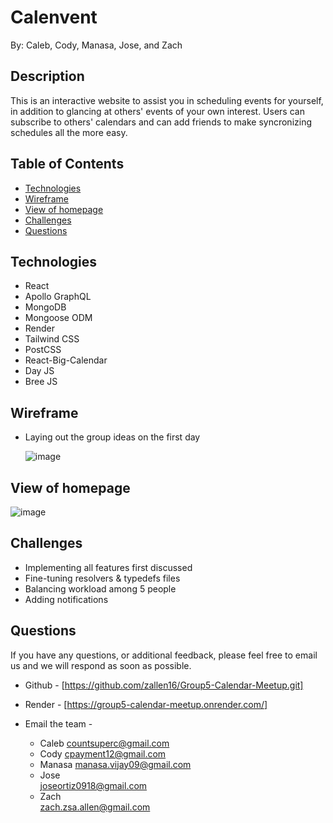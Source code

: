 # Calenvent
By: Caleb, Cody, Manasa, Jose, and Zach
## Description <!-- omit from toc -->
This is an interactive website to assist you in scheduling events for yourself, in addition to glancing at others' events of your own interest. Users can subscribe to others' calendars and can add friends to make syncronizing schedules all the more easy. 
## Table of Contents <!-- omit from toc -->
  
- [Technologies](#technologies)
- [Wireframe](#wireframe)
- [View of homepage](#view-of-homepage)
- [Challenges](#challenges)
- [Questions](#questions)

## Technologies 
- React
- Apollo GraphQL
- MongoDB
- Mongoose ODM
- Render
- Tailwind CSS
- PostCSS
- React-Big-Calendar
- Day JS
- Bree JS

  
## Wireframe    
- Laying out the group ideas on the first day  
  
  ![image](https://github.com/zallen16/Group5-Calendar-Meetup/assets/126983111/e69cd59f-29bd-4308-844e-74637d527c7a)


## View of homepage  
  ![image](https://github.com/zallen16/Group5-Calendar-Meetup/assets/126983111/6aad7104-6a07-4de5-99f5-2c191a2d3311)


## Challenges  
  - Implementing all features first discussed
  - Fine-tuning resolvers & typedefs files
  - Balancing workload among 5 people
  - Adding notifications 


## Questions
If you have any questions, or additional feedback, please feel free to email us and we will respond as soon as possible.
    
* Github -
[https://github.com/zallen16/Group5-Calendar-Meetup.git]

* Render - [https://group5-calendar-meetup.onrender.com/]
  

* Email the team -   
  - Caleb
    countsuperc@gmail.com
  - Cody
    cpayment12@gmail.com
  - Manasa
    manasa.vijay09@gmail.com
  - Jose  
    joseortiz0918@gmail.com
  - Zach  
    zach.zsa.allen@gmail.com  
